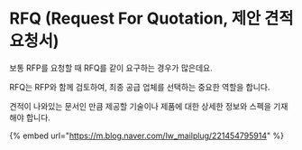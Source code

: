 # RFQ (Request For Quotation, 제안 견적 요청서)

보통 RFP를 요청할 때 RFQ를 같이 요구하는 경우가 많은데요.

RFQ는 RFP와 함께 검토하여, 최종 공급 업체를 선택하는 중요한 역할을 합니다.

견적이 나와있는 문서인 만큼 제공할 기술이나 제품에 대한 상세한 정보와 스펙을 기재해야 합니다.

{% embed url="https://m.blog.naver.com/lw_mailplug/221454795914" %}

